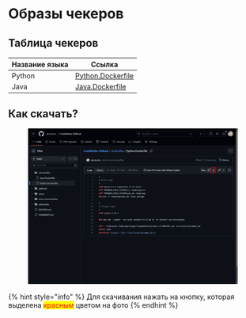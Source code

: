 # Образы чекеров

## Таблица чекеров

| Название языка | Ссылка                                                                                                         |
| -------------- | -------------------------------------------------------------------------------------------------------------- |
| Python         | [Python.Dockerfile](https://github.com/doctorixx/CodeBattles-GitBook/blob/main/.dockerfiles/Python.Dockerfile) |
| Java           | [Java.Dockerfile](https://github.com/doctorixx/CodeBattles-GitBook/blob/main/.dockerfiles/Java.Dockerfile)     |

## Как скачать?

<figure><img src="../.gitbook/assets/image (32).png" alt=""><figcaption></figcaption></figure>

{% hint style="info" %}
Для скачивания нажать на кнопку, которая выделена <mark style="color:red;">красным</mark> цветом на фото
{% endhint %}
